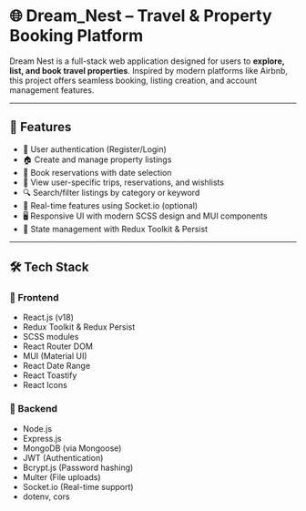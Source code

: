 # 🌐 Dream_Nest – Travel & Property Booking Platform

Dream Nest is a full-stack web application designed for users to **explore, list, and book travel properties**. Inspired by modern platforms like Airbnb, this project offers seamless booking, listing creation, and account management features.

---

## 🚀 Features

- 🔐 User authentication (Register/Login)
- 🏠 Create and manage property listings
- 📅 Book reservations with date selection
- 📂 View user-specific trips, reservations, and wishlists
- 🔍 Search/filter listings by category or keyword
- 💬 Real-time features using Socket.io (optional)
- 🖥️ Responsive UI with modern SCSS design and MUI components
- 🧠 State management with Redux Toolkit & Persist

---

## 🛠 Tech Stack

### 🧩 Frontend
- React.js (v18)
- Redux Toolkit & Redux Persist
- SCSS modules
- React Router DOM
- MUI (Material UI)
- React Date Range
- React Toastify
- React Icons

### 🔧 Backend
- Node.js
- Express.js
- MongoDB (via Mongoose)
- JWT (Authentication)
- Bcrypt.js (Password hashing)
- Multer (File uploads)
- Socket.io (Real-time support)
- dotenv, cors
